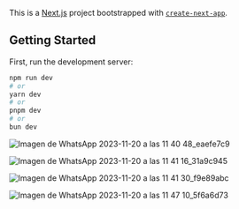 This is a [Next.js](https://nextjs.org/) project bootstrapped with [`create-next-app`](https://github.com/vercel/next.js/tree/canary/packages/create-next-app).

## Getting Started

First, run the development server:

```bash
npm run dev
# or
yarn dev
# or
pnpm dev
# or
bun dev
```
![Imagen de WhatsApp 2023-11-20 a las 11 40 48_eaefe7c9](https://github.com/AngigRiv/ExamenParcial01/assets/106000698/03f8e98c-6759-4b01-b0f9-6d3f1292feaf)

![Imagen de WhatsApp 2023-11-20 a las 11 41 16_31a9c945](https://github.com/AngigRiv/ExamenParcial01/assets/106000698/1d9f1e2f-c3e7-43ee-b446-95b0e501a095)

![Imagen de WhatsApp 2023-11-20 a las 11 41 30_f9e89abc](https://github.com/AngigRiv/ExamenParcial01/assets/106000698/134b053f-b0b7-4c7b-9147-4a4bc728be54)

![Imagen de WhatsApp 2023-11-20 a las 11 47 10_5f6a6d73](https://github.com/AngigRiv/ExamenParcial01/assets/106000698/1297abc8-9419-4aec-b1f5-c90b3eb351e9)

